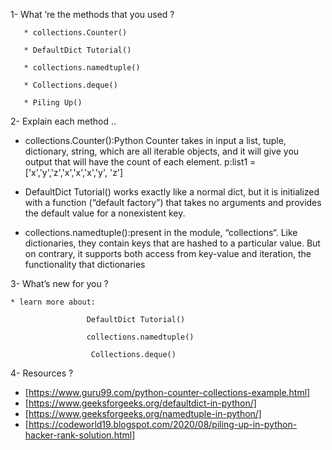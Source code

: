 1- What ’re the methods that you used ?

       * collections.Counter()

       * DefaultDict Tutorial()

       * collections.namedtuple()

       * Collections.deque()
       
       * Piling Up()




2- Explain each method ..

 * collections.Counter():Python Counter takes in input a list, tuple, dictionary, string, which are all iterable objects, and it will give you      output that will have the count of each element.
 p:list1 = ['x','y','z','x','x','x','y', 'z']
       
* DefaultDict Tutorial()   works exactly like a normal dict, but it is initialized with a function (“default factory”) that takes no arguments and   provides the default value for a nonexistent key.

* collections.namedtuple():present in the module, “collections“. Like dictionaries, they contain keys that are hashed to a particular value. But on contrary, it supports both access from key-value and iteration, the functionality that dictionaries
 



3- What’s new for you ?

    * learn more about:

                     DefaultDict Tutorial()

                     collections.namedtuple()

                      Collections.deque()

            
    

4- Resources ? 
- [https://www.guru99.com/python-counter-collections-example.html]
- [https://www.geeksforgeeks.org/defaultdict-in-python/]
- [https://www.geeksforgeeks.org/namedtuple-in-python/]
- [https://codeworld19.blogspot.com/2020/08/piling-up-in-python-hacker-rank-solution.html]
 
